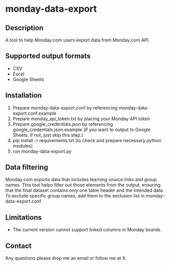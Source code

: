 # monday-data-export
## Description
A tool to help Monday.com users export data from Monday.com API.

## Supported output formats
* CSV
* Excel
* Google Sheets

## Installation
1. Prepare monday-data-export.conf by referencing monday-data-export.conf.example
2. Prepare monday_api_token.txt by placing your Monday API token
3. Prepare google_credentials.json by referencing google_credentials.json.example (if you want to output to Google Sheets. if not, just skip this step.)
4. pip install -r requirements.txt (to check and prepare necessary python modules)
5. run monday-data-export.py

## Data filtering
Monday.com exports data that includes learning source links and group names. This tool helps filter out those elements from the output, ensuring that the final dataset contains only one table header and the intended data.
To exclude specific group names, add them to the exclusion list in monday-data-export.conf.

## Limitations
* The current version cannot support linked columns in Monday boards.

## Contact
Any questions please drop me an email or follow me at X.


